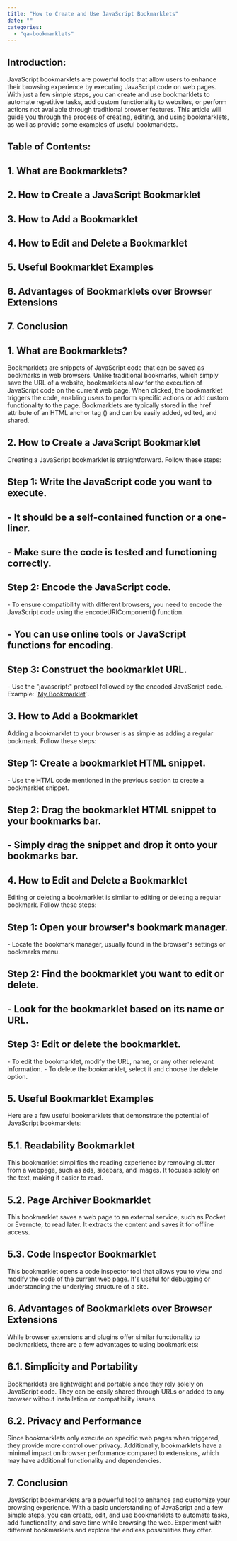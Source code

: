 ```yaml
---
title: "How to Create and Use JavaScript Bookmarklets"
date: ""
categories: 
  - "qa-bookmarklets"
---
```


## Introduction:

JavaScript bookmarklets are powerful tools that allow users to enhance their browsing experience by executing JavaScript code on web pages. With just a few simple steps, you can create and use bookmarklets to automate repetitive tasks, add custom functionality to websites, or perform actions not available through traditional browser features. This article will guide you through the process of creating, editing, and using bookmarklets, as well as provide some examples of useful bookmarklets.

## Table of Contents:

## 1\. What are Bookmarklets?

## 2\. How to Create a JavaScript Bookmarklet

## 3\. How to Add a Bookmarklet

## 4\. How to Edit and Delete a Bookmarklet

## 5\. Useful Bookmarklet Examples

## 6\. Advantages of Bookmarklets over Browser Extensions

## 7\. Conclusion

## 1\. What are Bookmarklets?

Bookmarklets are snippets of JavaScript code that can be saved as bookmarks in web browsers. Unlike traditional bookmarks, which simply save the URL of a website, bookmarklets allow for the execution of JavaScript code on the current web page. When clicked, the bookmarklet triggers the code, enabling users to perform specific actions or add custom functionality to the page. Bookmarklets are typically stored in the href attribute of an HTML anchor tag () and can be easily added, edited, and shared.

## 2\. How to Create a JavaScript Bookmarklet

Creating a JavaScript bookmarklet is straightforward. Follow these steps:

## Step 1: Write the JavaScript code you want to execute.

## \- It should be a self-contained function or a one-liner.

## \- Make sure the code is tested and functioning correctly.

## Step 2: Encode the JavaScript code.

\- To ensure compatibility with different browsers, you need to encode the JavaScript code using the encodeURIComponent() function.

## \- You can use online tools or JavaScript functions for encoding.

## Step 3: Construct the bookmarklet URL.

\- Use the "javascript:" protocol followed by the encoded JavaScript code. - Example: \`[My Bookmarklet](${encodedCode};)\`.

## 3\. How to Add a Bookmarklet

Adding a bookmarklet to your browser is as simple as adding a regular bookmark. Follow these steps:

## Step 1: Create a bookmarklet HTML snippet.

\- Use the HTML code mentioned in the previous section to create a bookmarklet snippet.

## Step 2: Drag the bookmarklet HTML snippet to your bookmarks bar.

## \- Simply drag the snippet and drop it onto your bookmarks bar.

## 4\. How to Edit and Delete a Bookmarklet

Editing or deleting a bookmarklet is similar to editing or deleting a regular bookmark. Follow these steps:

## Step 1: Open your browser's bookmark manager.

\- Locate the bookmark manager, usually found in the browser's settings or bookmarks menu.

## Step 2: Find the bookmarklet you want to edit or delete.

## \- Look for the bookmarklet based on its name or URL.

## Step 3: Edit or delete the bookmarklet.

\- To edit the bookmarklet, modify the URL, name, or any other relevant information. - To delete the bookmarklet, select it and choose the delete option.

## 5\. Useful Bookmarklet Examples

Here are a few useful bookmarklets that demonstrate the potential of JavaScript bookmarklets:

## 5.1. Readability Bookmarklet

This bookmarklet simplifies the reading experience by removing clutter from a webpage, such as ads, sidebars, and images. It focuses solely on the text, making it easier to read.

## 5.2. Page Archiver Bookmarklet

This bookmarklet saves a web page to an external service, such as Pocket or Evernote, to read later. It extracts the content and saves it for offline access.

## 5.3. Code Inspector Bookmarklet

This bookmarklet opens a code inspector tool that allows you to view and modify the code of the current web page. It's useful for debugging or understanding the underlying structure of a site.

## 6\. Advantages of Bookmarklets over Browser Extensions

While browser extensions and plugins offer similar functionality to bookmarklets, there are a few advantages to using bookmarklets:

## 6.1. Simplicity and Portability

Bookmarklets are lightweight and portable since they rely solely on JavaScript code. They can be easily shared through URLs or added to any browser without installation or compatibility issues.

## 6.2. Privacy and Performance

Since bookmarklets only execute on specific web pages when triggered, they provide more control over privacy. Additionally, bookmarklets have a minimal impact on browser performance compared to extensions, which may have additional functionality and dependencies.

## 7\. Conclusion

JavaScript bookmarklets are a powerful tool to enhance and customize your browsing experience. With a basic understanding of JavaScript and a few simple steps, you can create, edit, and use bookmarklets to automate tasks, add functionality, and save time while browsing the web. Experiment with different bookmarklets and explore the endless possibilities they offer.
